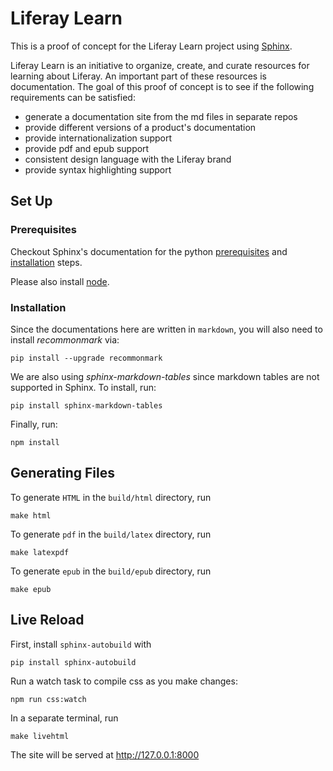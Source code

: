 # Liferay Learn


This is a proof of concept for the Liferay Learn project using [Sphinx](http://www.sphinx-doc.org/en/master/). 

Liferay Learn is an initiative to organize, create, and curate resources for learning about Liferay. An important part of these resources is documentation. The goal of this proof of concept is to see if the following requirements can be satisfied:
- generate a documentation site from the md files in separate repos
- provide different versions of a product's documentation
- provide internationalization support
- provide pdf and epub support
- consistent design language with the Liferay brand
- provide syntax highlighting support

## Set Up

### Prerequisites
Checkout Sphinx's documentation for the python [prerequisites](http://www.sphinx-doc.org/en/master/intro.html#prerequisites) and [installation](http://www.sphinx-doc.org/en/master/usage/installation.html) steps.

Please also install [node](https://nodejs.org/en/).

### Installation

Since the documentations here are written in `markdown`, you will also need to install _recommonmark_ via:
```
pip install --upgrade recommonmark
```
We are also using _sphinx-markdown-tables_ since markdown tables are not supported in Sphinx. To install, run:
```
pip install sphinx-markdown-tables
```

Finally, run:
```
npm install
```

## Generating Files

To generate `HTML` in the `build/html` directory, run

```
make html
```

To generate `pdf` in the `build/latex` directory, run
```
make latexpdf
```

To generate `epub` in the `build/epub` directory, run
```
make epub
```

## Live Reload 

First, install `sphinx-autobuild` with 
```
pip install sphinx-autobuild
```

<!-- TO DO: use Make to compile css -->
Run a watch task to compile css as you make changes:
```
npm run css:watch
```

In a separate terminal, run 
```
make livehtml
```
The site will be served at http://127.0.0.1:8000